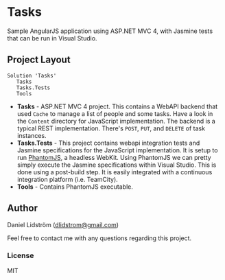 # Tasks #

Sample AngularJS application using ASP.NET MVC 4, with Jasmine tests that can be run in Visual Studio.

## Project Layout ##
    Solution 'Tasks'
       Tasks
       Tasks.Tests
       Tools

- **Tasks** - ASP.NET MVC 4 project. This contains a WebAPI backend that used `Cache` to manage a list of people and some tasks. Have a look in the `Content` directory for JavaScript implementation. The backend is a typical REST implementation. There's `POST`, `PUT`, and `DELETE` of task instances.
- **Tasks.Tests** - This project contains webapi integration tests and Jasmine specifications for the JavaScript implementation. It is setup to run [PhantomJS](http://phantomjs.org/), a headless WebKit. Using PhantomJS we can pretty simply execute the Jasmine specifications within Visual Studio. This is done using a post-build step. It is easily integrated with a continuous integration platform (i.e. TeamCity).
- **Tools** - Contains PhantomJS executable.

## Author ##
Daniel Lidström ([dlidstrom@gmail.com](mailto:dlidstrom@gmail.com))

Feel free to contact me with any questions regarding this project.

### License ###
MIT
